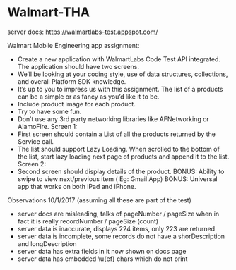 # Walmart-THA

server docs: https://walmartlabs-test.appspot.com/

Walmart Mobile Engineering app assignment:
- Create a new application with WalmartLabs Code Test API integrated. The application should have two screens.
- We’ll be looking at your coding style, use of data structures, collections, and overall Platform SDK knowledge.
- It’s up to you to impress us with this assignment. The list of a products can be a simple or as fancy as you’d like it to be.
- Include product image for each product.
- Try to have some fun.
- Don’t use any 3rd party networking libraries like AFNetworking or AlamoFire.
Screen 1:
- First screen should contain a List of all the products returned by the Service call.
- The list should support Lazy Loading. When scrolled to the bottom of the list, start lazy loading next page of products and append it to the list.
Screen 2:
- Second screen should display details of the product.
BONUS: Ability to swipe to view next/previous item ( Eg: Gmail App)
BONUS: Universal app that works on both iPad and iPhone.


Observations 10/1/2017 (assuming all these are part of the test)
- server docs are misleading, talks of pageNumber / pageSize when in fact it is really recordNumber / pageSize (count)
- server data is inaccurate, displays 224 items, only 223 are returned
- server data is incomplete, some records do not have a shorDescription and longDescription
- server data has extra fields in it now shown on docs page
- server data has embedded \u{ef} chars which do not print
